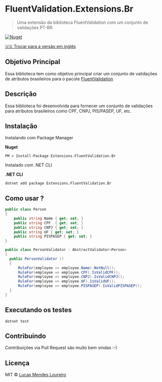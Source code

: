 
# FluentValidation.Extensions.Br
> Uma extensão da biblioteca FluentValidation com um conjunto de validações PT-BR

[![Nuget](http://img.shields.io/nuget/v/Extensions.FluentValidation.Br.svg?maxAge=10800)](https://www.nuget.org/packages/Extensions.FluentValidation.Br/)

[🇺🇸 Trocar para a versão em inglês](./README.md)

## Objetivo Principal
Essa biblioteca tem como objetivo principal criar um conjunto de validações de atributos brasileiros para o pacote [FluentValidation](https://github.com/JeremySkinner/FluentValidation)

## Descrição
Essa biblioteca foi desenvolvida para fornecer um conjunto de validações para atributos brasileiros como CPF, CNPJ, PIS/PASEP, UF, etc.

## Instalação 
Instalando com Package Manager

**Nuget**

```
PM > Install-Package Extensions.FluentValidation.Br
```

Instalado com .NET CLI

**.NET CLI**

```
dotnet add package Extensions.FluentValidation.Br
```

## Como usar ?
```csharp
public class Person
{
    public string Name { get; set; }
    public string CPF  { get; set; }
    public string CNPJ { get; set; }
    public string UF { get; set; }
    public string PISPASEP { get; set; }
}

public class PersonValidator : AbstractValidator<Person>
{
  public PersonValidator ()
  {
      RuleFor(employee => employee.Name).NotNull();
      RuleFor(employee => employee.CPF).IsValidCPF();
      RuleFor(employee => employee.CNPJ).IsValidCNPJ();
      RuleFor(employee => employee.UF).IsValidUF();
      RuleFor(employee => employee.PISPASEP).IsValidPISPASEP();
  }
}
```

## Executando os testes
```
dotnet test
```

## Contribuindo
Contribuições via Pull Request são muito bem vindas :-)

## Licença
MIT © [Lucas Mendes Loureiro](http://github.com/lucasmendesl)

